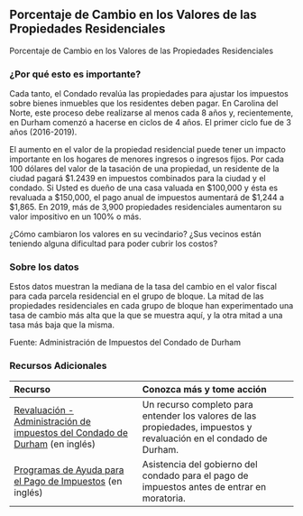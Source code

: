 ## Porcentaje de Cambio en los Valores de las Propiedades Residenciales
Porcentaje de Cambio en los Valores de las Propiedades Residenciales 

### ¿Por qué esto es importante?
Cada tanto, el Condado revalúa las propiedades para ajustar los impuestos sobre bienes inmuebles que los residentes deben pagar. En Carolina del Norte, este proceso debe realizarse al menos cada 8 años y, recientemente, en Durham comenzó a hacerse en ciclos de 4 años. El primer ciclo fue de 3 años (2016-2019).

El aumento en el valor de la propiedad residencial puede tener un impacto importante en los hogares de menores ingresos o ingresos fijos. Por cada 100 dólares del valor de la tasación de una propiedad, un residente de la ciudad pagará $1.2439 en impuestos combinados para la ciudad y el condado. Si Usted es dueño de una casa valuada en $100,000 y ésta es revaluada a $150,000, el pago anual de impuestos aumentará de $1,244 a $1,865. En 2019, más de 3,900 propiedades residenciales aumentaron su valor impositivo en un 100% o más.

¿Cómo cambiaron los valores en su vecindario? ¿Sus vecinos están teniendo alguna dificultad para poder cubrir los costos?

### Sobre los datos
Estos datos muestran la mediana de la tasa del cambio en el valor fiscal para cada parcela residencial en el grupo de bloque. La mitad de las propiedades residenciales en cada grupo de bloque han experimentado una tasa de cambio más alta que la que se muestra aquí, y la otra mitad a una tasa más baja que la misma.

Fuente: Administración de Impuestos del Condado de Durham 

### Recursos Adicionales

|Recurso | Conozca más y tome acción |
|:--- | :--- |
|[Revaluación - Administración de impuestos del Condado de Durham](https://www.dconc.gov/county-departments/departments-f-z/tax-administration/general-reappraisal-revaluation) (en inglés) | Un recurso completo para entender los valores de las propiedades, impuestos y revaluación en el condado de Durham.
|[Programas de Ayuda para el Pago de Impuestos](http://dconc.gov/government/departments-f-z/tax-administration/tax-payment-help-programs) (en inglés) | Asistencia del gobierno del condado para el pago de impuestos antes de entrar en moratoria.

